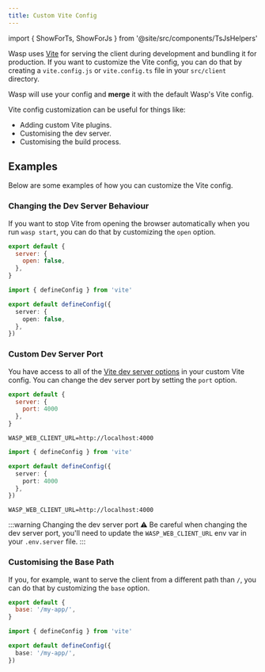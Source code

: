 ```yaml
---
title: Custom Vite Config
---
```


import { ShowForTs, ShowForJs } from '@site/src/components/TsJsHelpers'

Wasp uses [Vite](https://vitejs.dev/) for serving the client during development and bundling it for production. If you want to customize the Vite config, you can do that by creating a `vite.config.js` or `vite.config.ts` file in your `src/client` directory. 

Wasp will use your config and **merge** it with the default Wasp's Vite config. 

Vite config customization can be useful for things like:
- Adding custom Vite plugins.
- Customising the dev server.
- Customising the build process.

## Examples

Below are some examples of how you can customize the Vite config.

### Changing the Dev Server Behaviour

If you want to stop Vite from opening the browser automatically when you run `wasp start`, you can do that by customizing the `open` option.

<Tabs groupId="js-ts">
<TabItem value="js" label="JavaScript">

```js title="src/client/vite.config.js"
export default {
  server: {
    open: false,
  },
}
```
</TabItem>
<TabItem value="ts" label="TypeScript">

```ts title="src/client/vite.config.ts"
import { defineConfig } from 'vite'

export default defineConfig({
  server: {
    open: false,
  },
})
```
</TabItem>
</Tabs>

### Custom Dev Server Port

You have access to all of the [Vite dev server options](https://vitejs.dev/config/server-options.html) in your custom Vite config. You can change the dev server port by setting the `port` option.

<Tabs groupId="js-ts">
<TabItem value="js" label="JavaScript">

```js title="src/client/vite.config.js"
export default {
  server: {
    port: 4000
  },
}
```

```env title=".env.server"
WASP_WEB_CLIENT_URL=http://localhost:4000
```
</TabItem>
<TabItem value="ts" label="TypeScript">


```ts title="src/client/vite.config.ts"
import { defineConfig } from 'vite'

export default defineConfig({
  server: {
    port: 4000
  },
})
```

```env title=".env.server"
WASP_WEB_CLIENT_URL=http://localhost:4000
```
</TabItem>
</Tabs>

:::warning Changing the dev server port
⚠️ Be careful when changing the dev server port, you'll need to update the `WASP_WEB_CLIENT_URL` env var in your `.env.server` file.
:::

### Customising the Base Path

If you, for example, want to serve the client from a different path than `/`, you can do that by customizing the `base` option. 

<Tabs groupId="js-ts">
<TabItem value="js" label="JavaScript">

```js title="src/client/vite.config.js"
export default {
  base: '/my-app/',
}
```
</TabItem>
<TabItem value="ts" label="TypeScript">


```ts title="src/client/vite.config.ts"
import { defineConfig } from 'vite'

export default defineConfig({
  base: '/my-app/',
})
```
</TabItem>
</Tabs>
